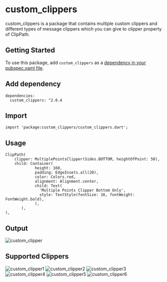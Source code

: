 # custom_clippers

custom_clippers is a package that contains multiple custom clippers and different types of message clippers which you can give to clipper property of ClipPath.


## Getting Started

To use this package, add `custom_clippers` as a [dependency in your pubspec.yaml file](https://flutter.io/platform-plugins/).


## Add dependency
```
dependencies:
  custom_clippers: ^2.0.4
```

## Import
```
import 'package:custom_clippers/custom_clippers.dart';
```

## Usage
```
ClipPath(
    clipper: MultiplePointsClipper(Sides.BOTTOM, heightOfPoint: 50),
    child: Container(
             height: 160,
             padding: EdgeInsets.all(20),
             color: Colors.red,
             alignment: Alignment.center,
             child: Text(
               'Multiple Points Clipper Bottom Only',
               style: TextStyle(fontSize: 16, fontWeight: FontWeight.bold),
             ),
       ),
),
```

## Output
![custom_clipper](https://user-images.githubusercontent.com/32562337/106357504-781fe880-632c-11eb-924a-9e39b3e9b943.jpg)

## Supported Clippers
![custom_clipper1](https://user-images.githubusercontent.com/32562337/106357508-7bb36f80-632c-11eb-984b-e5f06e95458a.jpg)
![custom_clipper2](https://user-images.githubusercontent.com/32562337/106357509-7c4c0600-632c-11eb-853b-4300676a45bc.jpg)
![custom_clipper3](https://user-images.githubusercontent.com/32562337/106357510-7d7d3300-632c-11eb-8460-41fff634e4d1.jpg)
![custom_clipper4](https://user-images.githubusercontent.com/32562337/106358663-9c32f800-6333-11eb-9c52-ac9254d94da4.jpg)
![custom_clipper5](https://user-images.githubusercontent.com/32562337/106358666-9d642500-6333-11eb-9e05-d4ba065a905c.jpg)
![custom_clipper6](https://user-images.githubusercontent.com/32562337/106358667-9dfcbb80-6333-11eb-8e14-9dd1af70b92a.jpg)
